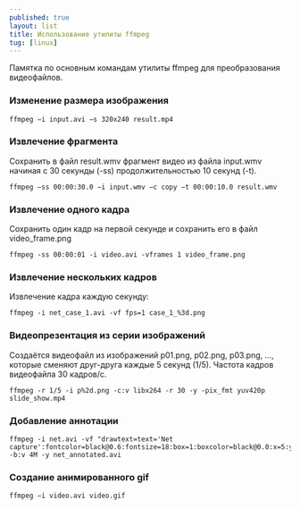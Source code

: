 ```yaml
---
published: true
layout: list
title: Использование утилиты ffmpeg
tug: [linux]
---
```


Памятка по основным командам утилиты ffmpeg для преобразования видеофайлов.


### Изменение размера изображения

~~~shell
ffmpeg −i input.avi −s 320x240 result.mp4
~~~

### Извлечение фрагмента

Сохранить в файл result.wmv фрагмент видео из файла input.wmv начиная с 30 секунды (-ss) продолжительностью 10 секунд (-t).

~~~shell
ffmpeg −ss 00:00:30.0 −i input.wmv −c copy −t 00:00:10.0 result.wmv
~~~

### Извлечение одного кадра

Сохранить один кадр на первой секунде и сохранить его в файл video_frame.png

~~~shell
ffmpeg -ss 00:00:01 -i video.avi -vframes 1 video_frame.png
~~~

### Извлечение нескольких кадров

Извлечение кадра каждую секунду:

~~~shell
ffmpeg -i net_case_1.avi -vf fps=1 case_1_%3d.png
~~~

### Видеопрезентация из серии изображений

Создаётся видеофайл из изображений p01.png, p02.png, p03.png, ..., которые сменяют друг-друга каждые 5 секунд (1/5). Частота кадров видеофайла 30 кадров/с.
~~~shell
ffmpeg -r 1/5 -i p%2d.png -c:v libx264 -r 30 -y -pix_fmt yuv420p slide_show.mp4
~~~

### Добавление аннотации

~~~shell
ffmpeg -i net.avi -vf "drawtext=text='Net capture':fontcolor=black@0.6:fontsize=18:box=1:boxcolor=black@0.0:x=5:y=5" -b:v 4M -y net_annotated.avi
~~~

### Создание анимированного gif

~~~shell
ffmpeg −i video.avi video.gif
~~~
